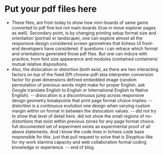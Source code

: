 # Put your pdf files here

- These files, are from today to show how mini-boards of same game converted to pdf fine but not main-boards (true in move explorer pages as well).  Secondary point, is by changing printing setup format size and orientation (portrait or landscape), one can explore almost all the responsive design considered screen geometries that lichess UÌ front-end developers have considered.  if questions i can retrace which format and orientations generated those pdf files.  But one can induce with practice, from font size appearance and modules (contained containers) mutual relative dispositions.  
- Also, the dislocation or distortion (both exist, as there are two interacting factors on top of the fixed DPI chrome-pdf-skia interpreter conversion factor for pixel dimensions defined embedded image (random permutation of previous words might make for proper English, ask Google translate English to English or International English to Native English).
-- dislocation is a discontinuous jump across responsive design geometry breakpoints that print page format choice implies.
-- distortion is a continuous evolution one design when varying custom margin within on format in between the dislocation values.
-- did not try to show that level of detail here.  did not show the small regions of no-distortions that exist within previous zones for any page format choice. full documented set of experiment exists as experimental proof of all above statements. And i know the code lines in lichess code base responsible for this.  just that pull request to solve that is Sisyphus-like for my work stamina capacity and web collaboration formal coding knowledge or experience.
-- end of blog.
